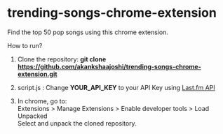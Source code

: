 # trending-songs-chrome-extension
Find the top 50 pop songs using this chrome extension.

How to run?

1. Clone the repository: <b>git clone https://github.com/akankshaajoshi/trending-songs-chrome-extension.git</b>

2. script.js : Change <b>YOUR_API_KEY</b> to your API Key using <a href="http://www.last.fm/api"> Last.fm API</a>

3. In chrome, go to:   
Extensions > Manage Extensions > Enable developer tools > Load Unpacked<br/>
Select and unpack the cloned repository.
